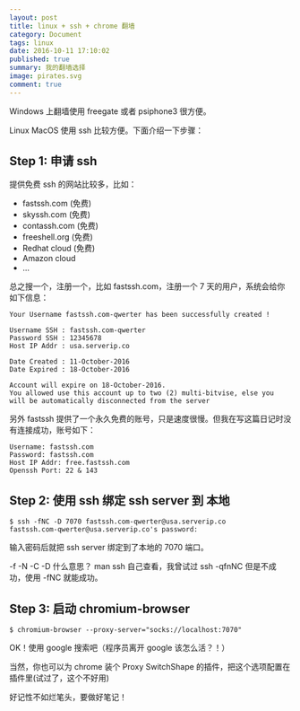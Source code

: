```yaml
---
layout: post
title: linux + ssh + chrome 翻墙
category: Document
tags: linux
date: 2016-10-11 17:10:02
published: true
summary: 我的翻墙选择
image: pirates.svg
comment: true
---
```


Windows 上翻墙使用 freegate 或者 psiphone3 很方便。

Linux MacOS 使用 ssh 比较方便。下面介绍一下步骤：

## Step 1: 申请 ssh

提供免费 ssh 的网站比较多，比如：

- fastssh.com (免费)
- skyssh.com (免费)
- contassh.com (免费)
- freeshell.org (免费)
- Redhat cloud (免费)
- Amazon cloud 
- ...


总之搜一个，注册一个，比如 fastssh.com，注册一个 7 天的用户，系统会给你如下信息：

```
Your Username fastssh.com-qwerter has been successfully created !

Username SSH : fastssh.com-qwerter
Password SSH : 12345678
Host IP Addr : usa.serverip.co

Date Created : 11-October-2016
Date Expired : 18-October-2016

Account will expire on 18-October-2016.
You allowed use this account up to two (2) multi-bitvise, else you will be automatically disconnected from the server
```

另外 fastssh 提供了一个永久免费的账号，只是速度很慢。但我在写这篇日记时没有连接成功，账号如下：

```
Username: fastssh.com
Password: fastssh.com
Host IP Addr: free.fastssh.com
Openssh Port: 22 & 143
```

## Step 2: 使用 ssh 绑定 ssh server 到 本地 

```
$ ssh -fNC -D 7070 fastssh.com-qwerter@usa.serverip.co
fastssh.com-qwerter@usa.serverip.co's password: 
```

输入密码后就把 ssh server 绑定到了本地的 7070 端口。

-f -N -C -D  什么意思？ man ssh 自己查看，我曾试过 ssh -qfnNC 但是不成功，使用 -fNC 就能成功。

## Step 3: 启动 chromium-browser

```
$ chromium-browser --proxy-server="socks://localhost:7070"
```

OK！使用 google 搜索吧（程序员离开 google 该怎么活？！）

当然，你也可以为 chrome 装个 Proxy SwitchShape 的插件，把这个选项配置在插件里(试过了，这个不好用)

好记性不如烂笔头，要做好笔记！

